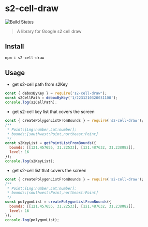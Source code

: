 # s2-cell-draw

[![Build Status](https://www.travis-ci.org/Semlaw/s2-cell-draw.svg?branch=master)](https://www.travis-ci.org/Semlaw/s2-cell-draw)

> A library for Google s2 cell draw

## Install
```js
npm i s2-cell-draw
```

## Usage

- get s2-cell path from s2Key

```js
const { deboxByKey } = require('s2-cell-draw');
const s2CellPath = deboxByKey('1/2231210320031100');
console.log(s2CellPath);
```
- get s2-cell key list that covers the screen

```js
const { createPolygonListFromBounds } = require('s2-cell-draw');
/**
 * Point:[Lng:number,Lat:number];
 * bounds:[southwest:Point,northeast:Point]
 */
const s2KeyList = getPointListFromBounds({
  bounds: [[121.457655, 31.22533], [121.487632, 31.238082]],
  level: 16
});
console.log(s2KeyList);
```


- get s2-cell list that covers the screen

```js
const { createPolygonListFromBounds } = require('s2-cell-draw');
/**
 * Point:[Lng:number,Lat:number];
 * bounds:[southwest:Point,northeast:Point]
 */
const polygonList = createPolygonListFromBounds({
  bounds: [[121.457655, 31.22533], [121.487632, 31.238082]],
  level: 16
});
console.log(polygonList);
```
